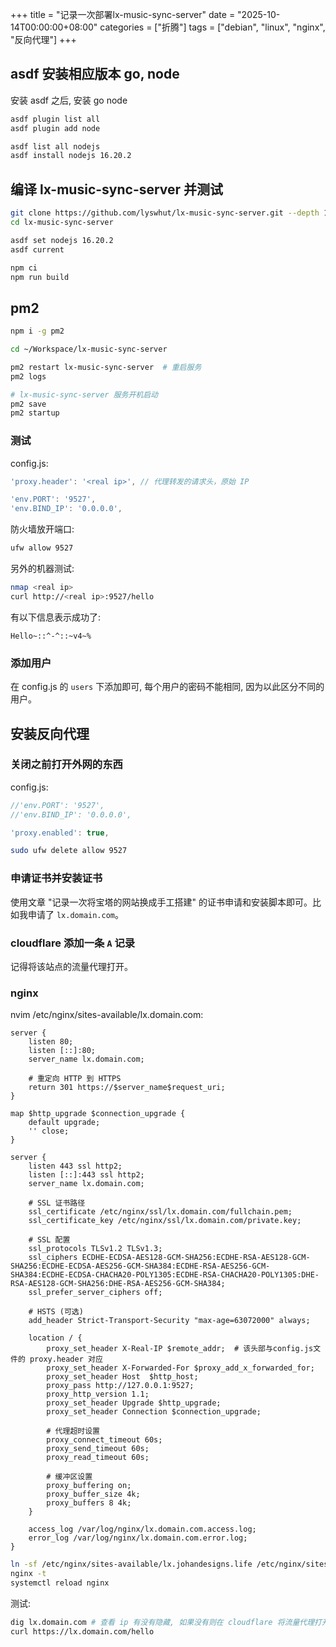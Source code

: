 +++
title = "记录一次部署lx-music-sync-server"
date = "2025-10-14T00:00:00+08:00"
categories = ["折腾"]
tags = ["debian", "linux", "nginx", "反向代理"]
+++

## asdf 安装相应版本 go, node

安装 asdf 之后, 安装 go node

```sh
asdf plugin list all
asdf plugin add node

asdf list all nodejs
asdf install nodejs 16.20.2
```

## 编译 lx-music-sync-server 并测试

```sh
git clone https://github.com/lyswhut/lx-music-sync-server.git --depth 1
cd lx-music-sync-server

asdf set nodejs 16.20.2
asdf current

npm ci
npm run build
```

## pm2

```sh
npm i -g pm2

cd ~/Workspace/lx-music-sync-server

pm2 restart lx-music-sync-server  # 重启服务
pm2 logs

# lx-music-sync-server 服务开机启动
pm2 save
pm2 startup
```

### 测试

config.js:

```js
'proxy.header': '<real ip>', // 代理转发的请求头，原始 IP

'env.PORT': '9527',
'env.BIND_IP': '0.0.0.0',
```

防火墙放开端口:

```sh
ufw allow 9527
```

另外的机器测试:

```sh
nmap <real ip>
curl http://<real ip>:9527/hello
```

有以下信息表示成功了:

```
Hello~::^-^::~v4~%
```

### 添加用户

在 config.js 的 `users` 下添加即可, 每个用户的密码不能相同, 因为以此区分不同的用户。

## 安装反向代理

### 关闭之前打开外网的东西

config.js:

```js
//'env.PORT': '9527',
//'env.BIND_IP': '0.0.0.0',

'proxy.enabled': true,
```

```sh
sudo ufw delete allow 9527
```

### 申请证书并安装证书

使用文章 "记录一次将宝塔的网站换成手工搭建" 的证书申请和安装脚本即可。比如我申请了 `lx.domain.com`。

### cloudflare 添加一条 `A` 记录

记得将该站点的流量代理打开。

### nginx

nvim /etc/nginx/sites-available/lx.domain.com:

```nginx
server {
    listen 80;
    listen [::]:80;
    server_name lx.domain.com;

    # 重定向 HTTP 到 HTTPS
    return 301 https://$server_name$request_uri;
}

map $http_upgrade $connection_upgrade {
    default upgrade;
    '' close;
}

server {
    listen 443 ssl http2;
    listen [::]:443 ssl http2;
    server_name lx.domain.com;

    # SSL 证书路径
    ssl_certificate /etc/nginx/ssl/lx.domain.com/fullchain.pem;
    ssl_certificate_key /etc/nginx/ssl/lx.domain.com/private.key;

    # SSL 配置
    ssl_protocols TLSv1.2 TLSv1.3;
    ssl_ciphers ECDHE-ECDSA-AES128-GCM-SHA256:ECDHE-RSA-AES128-GCM-SHA256:ECDHE-ECDSA-AES256-GCM-SHA384:ECDHE-RSA-AES256-GCM-SHA384:ECDHE-ECDSA-CHACHA20-POLY1305:ECDHE-RSA-CHACHA20-POLY1305:DHE-RSA-AES128-GCM-SHA256:DHE-RSA-AES256-GCM-SHA384;
    ssl_prefer_server_ciphers off;

    # HSTS (可选)
    add_header Strict-Transport-Security "max-age=63072000" always;

    location / {
        proxy_set_header X-Real-IP $remote_addr;  # 该头部与config.js文件的 proxy.header 对应
        proxy_set_header X-Forwarded-For $proxy_add_x_forwarded_for;
        proxy_set_header Host  $http_host;
        proxy_pass http://127.0.0.1:9527;
        proxy_http_version 1.1;
        proxy_set_header Upgrade $http_upgrade;
        proxy_set_header Connection $connection_upgrade;

        # 代理超时设置
        proxy_connect_timeout 60s;
        proxy_send_timeout 60s;
        proxy_read_timeout 60s;

        # 缓冲区设置
        proxy_buffering on;
        proxy_buffer_size 4k;
        proxy_buffers 8 4k;
    }

    access_log /var/log/nginx/lx.domain.com.access.log;
    error_log /var/log/nginx/lx.domain.com.error.log;
}
```

```sh
ln -sf /etc/nginx/sites-available/lx.johandesigns.life /etc/nginx/sites-enabled/
nginx -t
systemctl reload nginx
```

测试:

```sh
dig lx.domain.com # 查看 ip 有没有隐藏, 如果没有则在 cloudflare 将流量代理打开。
curl https://lx.domain.com/hello
```
